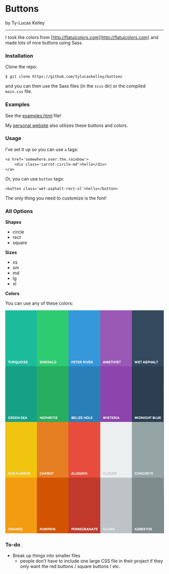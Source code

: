 # Buttons

by Ty-Lucas Kelley

---

I took the colors from [http://flatuicolors.com](http://flatuicolors.com) and made lots of nice buttons using Sass.

### Installation

Clone the repo:

    $ git clone https://github.com/tylucaskelley/buttons

and you can then use the Sass files (in the `scss` dir) or the compiled `main.css` file.

### Examples

See the [examples.html](https://raw.githack.com/tylucaskelley/buttons/master/examples.html) file!

My [personal website](http://www.tylucaskelley.com) also utilizes these buttons and colors.

### Usage

I've set it up so you can use `a` tags:

    <a href='somewhere.over.the.rainbow'>
        <div class='carrot-circle-md'>hello</div>
    </a>

Or, you can use `button` tags:

    <button class='wet-asphalt-rect-xl'>hello</button>

The only thing you need to customize is the font!

### All Options

**Shapes**

* circle
* rect
* square

**Sizes**

* xs
* sm
* md
* lg
* xl

**Colors**

You can use any of these colors:

![colors](img/colors.png)

### To-do

* Break up things into smaller files
    *  people don't have to include one large CSS file in their project if they only want the red buttons / square buttons / etc.
